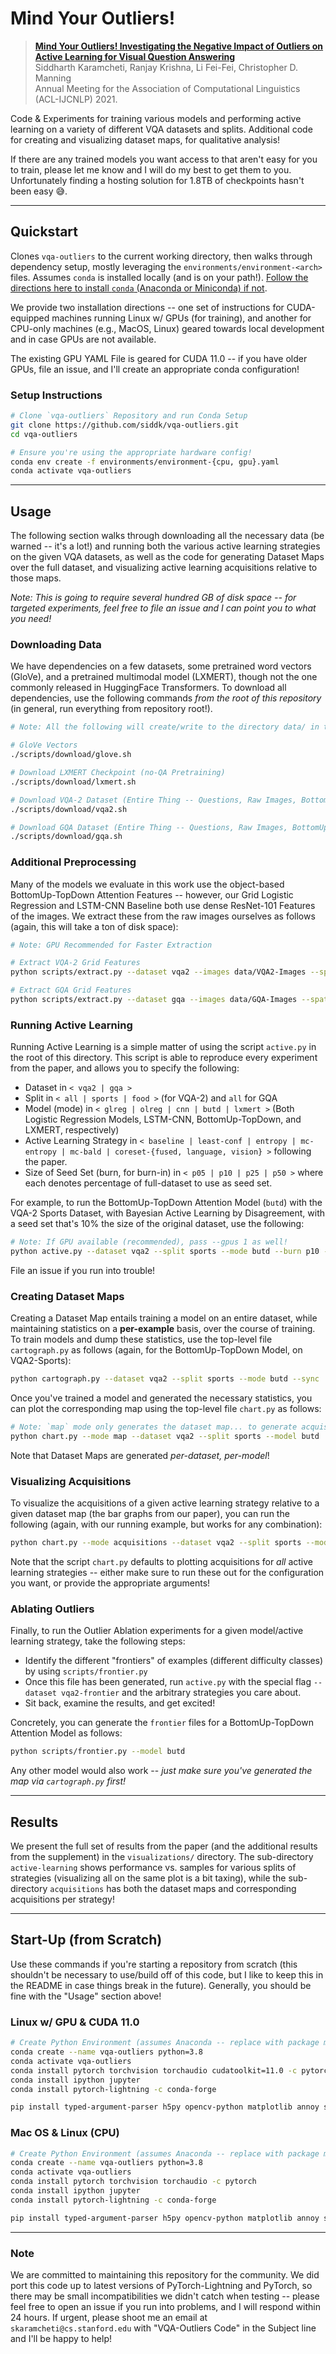 # Mind Your Outliers!

> [**Mind Your Outliers! Investigating the Negative Impact of Outliers on Active Learning for Visual Question Answering**](https://arxiv.org/abs/2107.02331)  
> Siddharth Karamcheti, Ranjay Krishna, Li Fei-Fei, Christopher D. Manning  
> Annual Meeting for the Association of Computational Linguistics (ACL-IJCNLP) 2021.

Code & Experiments for training various models and performing active learning on a variety of different VQA datasets
and splits. Additional code for creating and visualizing dataset maps, for qualitative analysis!

If there are any trained models you want access to that aren't easy for you to train, please let me know and I will
do my best to get them to you. Unfortunately finding a hosting solution for 1.8TB of checkpoints hasn't been easy 
:sweat_smile:.

---

## Quickstart

Clones `vqa-outliers` to the current working directory, then walks through dependency setup, mostly leveraging the 
`environments/environment-<arch>` files. Assumes `conda` is installed locally (and is on your path!). [Follow the 
directions here to install `conda` (Anaconda or Miniconda) 
if not](https://docs.conda.io/projects/conda/en/latest/user-guide/install/index.html).

We provide two installation directions -- one set of instructions for CUDA-equipped machines running Linux w/ GPUs 
(for training), and another for CPU-only machines (e.g., MacOS, Linux) geared towards local development and in case
GPUs are not available.

The existing GPU YAML File is geared for CUDA 11.0 -- if you have older GPUs, file an issue, and I'll create an 
appropriate conda configuration!

### Setup Instructions

```bash
# Clone `vqa-outliers` Repository and run Conda Setup
git clone https://github.com/siddk/vqa-outliers.git
cd vqa-outliers

# Ensure you're using the appropriate hardware config!
conda env create -f environments/environment-{cpu, gpu}.yaml
conda activate vqa-outliers
``` 

---

## Usage

The following section walks through downloading all the necessary data (be warned -- it's a lot!) and running both the
various active learning strategies on the given VQA datasets, as well as the code for generating Dataset Maps over the 
full dataset, and visualizing active learning acquisitions relative to those maps.

*Note: This is going to require several hundred GB of disk space -- for targeted experiments, feel free to file
an issue and I can point you to what you need!*

### Downloading Data

We have dependencies on a few datasets, some pretrained word vectors (GloVe), and a pretrained multimodal model 
(LXMERT), though not the one commonly released in HuggingFace Transformers. To download all dependencies, use the 
following commands *from the root of this repository* (in general, run everything from repository root!).

```bash
# Note: All the following will create/write to the directory data/ in the current repository -- feel free to change!

# GloVe Vectors
./scripts/download/glove.sh

# Download LXMERT Checkpoint (no-QA Pretraining)
./scripts/download/lxmert.sh

# Download VQA-2 Dataset (Entire Thing -- Questions, Raw Images, BottomUp Object Features)!
./scripts/download/vqa2.sh

# Download GQA Dataset (Entire Thing -- Questions, Raw Images, BottomUp Object Features)!
./scripts/download/gqa.sh
```

### Additional Preprocessing

Many of the models we evaluate in this work use the object-based BottomUp-TopDown Attention Features -- however, our
Grid Logistic Regression and LSTM-CNN Baseline both use dense ResNet-101 Features of the images. We extract these from 
the raw images ourselves as follows (again, this will take a ton of disk space):

```bash
# Note: GPU Recommended for Faster Extraction

# Extract VQA-2 Grid Features
python scripts/extract.py --dataset vqa2 --images data/VQA2-Images --spatial data/VQA2-Spatials

# Extract GQA Grid Features
python scripts/extract.py --dataset gqa --images data/GQA-Images --spatial data/GQA-Spatials
```

### Running Active Learning

Running Active Learning is a simple matter of using the script `active.py` in the root of this directory. This script
is able to reproduce every experiment from the paper, and allows you to specify the following:
- Dataset in `< vqa2 | gqa >`
- Split in `< all | sports | food >` (for VQA-2) and `all` for GQA
- Model (mode) in `< glreg | olreg | cnn | butd | lxmert >` (Both Logistic Regression Models, LSTM-CNN, BottomUp-TopDown, and LXMERT, respectively)
- Active Learning Strategy in `< baseline | least-conf | entropy | mc-entropy | mc-bald | coreset-{fused, language, vision} >` following the paper.
- Size of Seed Set (burn, for burn-in) in `< p05 | p10 | p25 | p50 >` where each denotes percentage of full-dataset to use as seed set. 

For example, to run the BottomUp-TopDown Attention Model (`butd`) with the VQA-2 Sports Dataset, with Bayesian Active Learning by Disagreement,
with a seed set that's 10\% the size of the original dataset, use the following:

```bash
# Note: If GPU available (recommended), pass --gpus 1 as well!
python active.py --dataset vqa2 --split sports --mode butd --burn p10 --strategy mc-bald
```

File an issue if you run into trouble!

### Creating Dataset Maps

Creating a Dataset Map entails training a model on an entire dataset, while maintaining statistics on a **per-example**
basis, over the course of training. To train models and dump these statistics, use the top-level file `cartograph.py` as
follows (again, for the BottomUp-TopDown Model, on VQA2-Sports):

```bash
python cartograph.py --dataset vqa2 --split sports --mode butd --sync
```

Once you've trained a model and generated the necessary statistics, you can plot the corresponding map using
the top-level file `chart.py` as follows:

```bash
# Note: `map` mode only generates the dataset map... to generate acquisition plots, see below!
python chart.py --mode map --dataset vqa2 --split sports --model butd
```

Note that Dataset Maps are generated *per-dataset, per-model*!

### Visualizing Acquisitions

To visualize the acquisitions of a given active learning strategy relative to a given dataset map (the bar graphs from
our paper), you can run the following (again, with our running example, but works for any combination):

```bash
python chart.py --mode acquisitions --dataset vqa2 --split sports --model butd --burn p10 --strategies mc-bald
```

Note that the script `chart.py` defaults to plotting acquisitions for *all* active learning strategies -- either make
sure to run these out for the configuration you want, or provide the appropriate arguments!

### Ablating Outliers

Finally, to run the Outlier Ablation experiments for a given model/active learning strategy, take the following steps:
- Identify the different "frontiers" of examples (different difficulty classes) by using `scripts/frontier.py`
- Once this file has been generated, run `active.py` with the special flag `--dataset vqa2-frontier` and the arbitrary strategies you care about.
- Sit back, examine the results, and get excited!

Concretely, you can generate the `frontier` files for a BottomUp-TopDown Attention Model as follows:

```bash
python scripts/frontier.py --model butd
```

Any other model would also work -- *just make sure you've generated the map via `cartograph.py` first!*

---

## Results

We present the full set of results from the paper (and the additional results from the supplement) in the 
`visualizations/` directory. The sub-directory `active-learning` shows performance vs. samples for various splits of 
strategies (visualizing all on the same plot is a bit taxing), while the sub-directory `acquisitions` has both the
dataset maps and corresponding acquisitions per strategy!

---

## Start-Up (from Scratch)

Use these commands if you're starting a repository from scratch (this shouldn't be necessary to use/build off of this
code, but I like to keep this in the README in case things break in the future). Generally, you should be fine with
the "Usage" section above!

### Linux w/ GPU & CUDA 11.0

```bash
# Create Python Environment (assumes Anaconda -- replace with package manager of choice!)
conda create --name vqa-outliers python=3.8
conda activate vqa-outliers
conda install pytorch torchvision torchaudio cudatoolkit=11.0 -c pytorch
conda install ipython jupyter
conda install pytorch-lightning -c conda-forge

pip install typed-argument-parser h5py opencv-python matplotlib annoy seaborn spacy scipy transformers scikit-learn
```

### Mac OS & Linux (CPU)

```bash
# Create Python Environment (assumes Anaconda -- replace with package manager of choice!)
conda create --name vqa-outliers python=3.8
conda activate vqa-outliers
conda install pytorch torchvision torchaudio -c pytorch
conda install ipython jupyter
conda install pytorch-lightning -c conda-forge

pip install typed-argument-parser h5py opencv-python matplotlib annoy seaborn spacy scipy transformers scikit-learn
```

---

### Note

We are committed to maintaining this repository for the community. We did port this code up to latest
versions of PyTorch-Lightning and PyTorch, so there may be small incompatibilities we didn't catch when testing -- 
please feel free to open an issue if you run into problems, and I will respond within 24 hours. If urgent, please shoot
me an email at `skaramcheti@cs.stanford.edu` with "VQA-Outliers Code" in the Subject line and I'll be happy to help!
